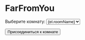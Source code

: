 # FarFromYou
   <form>
        <label>
          Выберите комнату:
          <select value={roomall.id} onChange={roomHandler}>
            {roomall && roomall.map((el) => (<option value={el.id}>{el.roomName}</option>))}
          </select>
        </label>
      </form>
      <button type="submit" onClick={guestHandler} className="btn btn-outline-info">Присоединиться к комнате</button>
    </>
